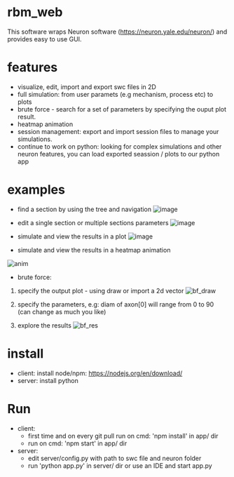 # rbm_web
This software wraps Neuron software (https://neuron.yale.edu/neuron/)
and provides easy to use GUI.

# features
- visualize, edit, import and export swc files in 2D
- full simulation: from user paramets (e.g mechanism, process etc) to plots
- brute force - search for a set of parameters by specifying the ouput plot result.
- heatmap animation
- session management: export and import session files to manage your simulations.
- continue to work on python: looking for complex simulations and other neuron features, you can load exported seassion / plots to our python app

# examples
- find a section by using the tree and navigation 
![image](https://user-images.githubusercontent.com/24900065/119366961-296ed380-bcba-11eb-908c-41193990820e.png)

- edit a single section or multiple sections parameters
![image](https://user-images.githubusercontent.com/24900065/119367447-a1d59480-bcba-11eb-87ed-498b50af3ce5.png)

- simulate and view the results in a plot
![image](https://user-images.githubusercontent.com/24900065/119367674-de08f500-bcba-11eb-9bdc-d9f89081a413.png)

- simulate and view the results in a heatmap animation

![anim](https://user-images.githubusercontent.com/24900065/119368763-152bd600-bcbc-11eb-98c6-ec6f9054b975.gif)

- brute force:
1. specify the output plot - using draw or import a 2d vector
  ![bf_draw](https://user-images.githubusercontent.com/24900065/121807221-eae68c00-cc5b-11eb-802d-849a39ba9022.JPG)
  
2. specify the parameters, e.g: diam of axon[0] will range from 0 to 90 (can change as much you like)

3. explore the results
  ![bf_res](https://user-images.githubusercontent.com/24900065/121807402-a27b9e00-cc5c-11eb-8f33-87a42c5e3beb.JPG)



# install
- client:
  install node/npm: https://nodejs.org/en/download/
- server:
  install python 

# Run
- client:
  * first time and on every git pull run on cmd: 'npm install' in app/ dir
  * run on cmd: 'npm start' in app/ dir
- server:
  * edit server/config.py with path to swc file and neuron folder
  * run 'python app.py' in server/ dir or use an IDE and start app.py
